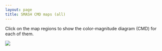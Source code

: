 ```yaml
---
layout: page
title: SMASH CMD maps (all)
---
```



<head>
    <title>SMASH Interactive Map</title>
</head>

Click on the map regions to show the color-magnitude diagram (CMD) for each of them.

<body>
    <style>
        #hess {
            display: none;
            position: absolute;
            width: 400px;
            border: solid 5px black;
        };
    </style>
    <div id="container">
        <img id="map" src="../assets/smash_map_calibration_v6.jpg"><br>
        <img id="hess" src="../assets/allv6/Field11_hess_finalv6.jpg">
        <div id="pixel"></div>
    </div>

<script>
    function get_lon_lat(screenX, screenY) {
        minX = 88;
        maxX = 954;
        minY = 15;
        maxY = 614;

        min_lon = 80;
        max_lon = -35;
        min_lat = 40;
        max_lat = -40;

        click_lon = min_lon + (screenX - minX)*(max_lon - min_lon)/(maxX - minX); 
        click_lat = min_lat + (screenY - minY)*(max_lat - min_lat)/(maxY - minY);
        return [click_lon, click_lat];

    };

    var click_centers = [
[-19.6, -13.8, "../assets/allv6/Field1_hess_finalv6.jpg"],
[-12.1, -15.0, "../assets/allv6/Field2_hess_finalv6.jpg"],
[-15.1, -13.9, "../assets/allv6/Field3_hess_finalv6.jpg"],
[-16.7, -13.4, "../assets/allv6/Field4_hess_finalv6.jpg"],
[-16.9, -11.7, "../assets/allv6/Field5_hess_finalv6.jpg"],
[-15.4, -12.3, "../assets/allv6/Field6_hess_finalv6.jpg"],
[-13.9, -12.8, "../assets/allv6/Field7_hess_finalv6.jpg"],
[-6.4, -15.3, "../assets/allv6/Field8_hess_finalv6.jpg"],
[-17.2, -10.1, "../assets/allv6/Field9_hess_finalv6.jpg"],
[-15.7, -10.6, "../assets/allv6/Field10_hess_finalv6.jpg"],
[-14.1, -11.2, "../assets/allv6/Field11_hess_finalv6.jpg"],
[-12.6, -11.7, "../assets/allv6/Field12_hess_finalv6.jpg"],
[-9.6, -12.6, "../assets/allv6/Field13_hess_finalv6.jpg"],
[-16.0, -9.0, "../assets/allv6/Field14_hess_finalv6.jpg"],
[-14.5, -9.5, "../assets/allv6/Field15_hess_finalv6.jpg"],
[-12.9, -10.0, "../assets/allv6/Field16_hess_finalv6.jpg"],
[-3.7, -14.4, "../assets/allv6/Field17_hess_finalv6.jpg"],
[-12.2, -7.1, "../assets/allv6/Field18_hess_finalv6.jpg"],
[-8.8, -9.7, "../assets/allv6/Field19_hess_finalv6.jpg"],
[-16.2, -2.9, "../assets/allv6/Field20_hess_finalv6.jpg"],
[-13.1, -3.8, "../assets/allv6/Field21_hess_finalv6.jpg"],
[-9.6, -6.3, "../assets/allv6/Field22_hess_finalv6.jpg"],
[-11.7, 0.4, "../assets/allv6/Field23_hess_finalv6.jpg"],
[-9.1, -3.3, "../assets/allv6/Field24_hess_finalv6.jpg"],
[-4.7, -9.3, "../assets/allv6/Field25_hess_finalv6.jpg"],
[-5.6, -5.8, "../assets/allv6/Field26_hess_finalv6.jpg"],
[-5.7, -1.1, "../assets/allv6/Field27_hess_finalv6.jpg"],
[-6.9, 2.3, "../assets/allv6/Field28_hess_finalv6.jpg"],
[-2.2, -3.5, "../assets/allv6/Field29_hess_finalv6.jpg"],
[-3.1, 3.0, "../assets/allv6/Field30_hess_finalv6.jpg"],
[-0.7, -8.7, "../assets/allv6/Field31_hess_finalv6.jpg"],
[-2.4, 1.3, "../assets/allv6/Field32_hess_finalv6.jpg"],
[0.0, -12.2, "../assets/allv6/Field33_hess_finalv6.jpg"],
[-1.8, -0.4, "../assets/allv6/Field34_hess_finalv6.jpg"],
[-2.27, 4.45, "../assets/allv6/Field35_hess_finalv6.jpg"],
[-1.6, 2.7, "../assets/allv6/Field36_hess_finalv6.jpg"],
[-1.5, 5.9, "../assets/allv6/Field37_hess_finalv6.jpg"],
[-1.0, 1.0, "../assets/allv6/Field38_hess_finalv6.jpg"],
[-0.8, 4.2, "../assets/allv6/Field39_hess_finalv6.jpg"],
[-0.4, -0.7, "../assets/allv6/Field40_hess_finalv6.jpg"],
[-0.1, 2.4, "../assets/allv6/Field41_hess_finalv6.jpg"],
[0.0, 5.6, "../assets/allv6/Field42_hess_finalv6.jpg"],
[0.5, 0.7, "../assets/allv6/Field43_hess_finalv6.jpg"],
[0.7, -4.2, "../assets/allv6/Field44_hess_finalv6.jpg"],
[0.7, 3.9, "../assets/allv6/Field45_hess_finalv6.jpg"],
[1.1, -1.0, "../assets/allv6/Field46_hess_finalv6.jpg"],
[1.3, 2.1, "../assets/allv6/Field47_hess_finalv6.jpg"],
[1.5, 5.3, "../assets/allv6/Field48_hess_finalv6.jpg"],
[2.0, 0.4, "../assets/allv6/Field49_hess_finalv6.jpg"],
[2.2, 3.6, "../assets/allv6/Field50_hess_finalv6.jpg"],
[2.8, 1.9, "../assets/allv6/Field51_hess_finalv6.jpg"],
[3.1, -8.0, "../assets/allv6/Field52_hess_finalv6.jpg"],
[5.9, 4.5, "../assets/allv6/Field53_hess_finalv6.jpg"],
[4.5, -3.4, "../assets/allv6/Field54_hess_finalv6.jpg"],
[5.7, 1.3, "../assets/allv6/Field55_hess_finalv6.jpg"],
[9.3, 2.3, "../assets/allv6/Field56_hess_finalv6.jpg"],
[15.3, 14.7, "../assets/allv6/Field57_hess_finalv6.jpg"],
[14.6, 9.8, "../assets/allv6/Field58_hess_finalv6.jpg"],
[12.3, 5.1, "../assets/allv6/Field59_hess_finalv6.jpg"],
[7.9, -5.7, "../assets/allv6/Field60_hess_finalv6.jpg"],
[10.5, -1.2, "../assets/allv6/Field61_hess_finalv6.jpg"],
[2.2, -16.0, "../assets/allv6/Field62_hess_finalv6.jpg"],
[13.6, 1.6, "../assets/allv6/Field63_hess_finalv6.jpg"],
[4.4, -13.3, "../assets/allv6/Field64_hess_finalv6.jpg"],
[6.4, -10.4, "../assets/allv6/Field65_hess_finalv6.jpg"],
[13.0, -5.0, "../assets/allv6/Field66_hess_finalv6.jpg"],
[16.1, -2.1, "../assets/allv6/Field67_hess_finalv6.jpg"],
[11.2, -8.0, "../assets/allv6/Field68_hess_finalv6.jpg"],
[10.7, -11.3, "../assets/allv6/Field69_hess_finalv6.jpg"],
[51.8, 18.0, "../assets/allv6/Field70_hess_finalv6.jpg"],
[50.3, 13.1, "../assets/allv6/Field71_hess_finalv6.jpg"],
[55.1, 15.9, "../assets/allv6/Field72_hess_finalv6.jpg"],
[64.6, 17.8, "../assets/allv6/Field74_hess_finalv6.jpg"],
[56.0, 12.4, "../assets/allv6/Field75_hess_finalv6.jpg"],
[59.9, 13.6, "../assets/allv6/Field76_hess_finalv6.jpg"],
[52.7, 9.5, "../assets/allv6/Field77_hess_finalv6.jpg"],
[15.0, -12.1, "../assets/allv6/Field80_hess_finalv6.jpg"],
[67.6, 10.8, "../assets/allv6/Field82_hess_finalv6.jpg"],
[7.6, -15.7, "../assets/allv6/Field83_hess_finalv6.jpg"],
[55.6, 4.1, "../assets/allv6/Field84_hess_finalv6.jpg"],
[59.3, 5.4, "../assets/allv6/Field85_hess_finalv6.jpg"],
[11.6, -14.8, "../assets/allv6/Field87_hess_finalv6.jpg"],
[60.4, 2.0, "../assets/allv6/Field90_hess_finalv6.jpg"],
[47.3, -3.5, "../assets/allv6/Field91_hess_finalv6.jpg"],
[57.3, -1.0, "../assets/allv6/Field92_hess_finalv6.jpg"],
[66.1, 1.3, "../assets/allv6/Field93_hess_finalv6.jpg"],
[54.3, -4.0, "../assets/allv6/Field94_hess_finalv6.jpg"],
[59.2, -6.1, "../assets/allv6/Field98_hess_finalv6.jpg"],
[52.0, -8.9, "../assets/allv6/Field99_hess_finalv6.jpg"],
[63.5, -6.5, "../assets/allv6/Field100_hess_finalv6.jpg"],
[68.7, -5.3, "../assets/allv6/Field101_hess_finalv6.jpg"],
[53.3, -12.3, "../assets/allv6/Field104_hess_finalv6.jpg"],
[10.9, -18.1, "../assets/allv6/Field106_hess_finalv6.jpg"],
[57.0, -14.2, "../assets/allv6/Field109_hess_finalv6.jpg"],
[65.1, -13.0, "../assets/allv6/Field110_hess_finalv6.jpg"],
[58.6, -17.5, "../assets/allv6/Field113_hess_finalv6.jpg"],
[6.9, -18.9, "../assets/allv6/Field115_hess_finalv6.jpg"],
[52.8, -20.6, "../assets/allv6/Field116_hess_finalv6.jpg"],
[57.4, -20.7, "../assets/allv6/Field117_hess_finalv6.jpg"],
[49.1, -22.1, "../assets/allv6/Field118_hess_finalv6.jpg"],
[67.8, -22.6, "../assets/allv6/Field121_hess_finalv6.jpg"],
[53.9, -25.6, "../assets/allv6/Field123_hess_finalv6.jpg"],
[55.4, -30.5, "../assets/allv6/Field127_hess_finalv6.jpg"],
[63.7, -30.5, "../assets/allv6/Field128_hess_finalv6.jpg"],
[9.0, -22.7, "../assets/allv6/Field129_hess_finalv6.jpg"],
[2.8, -19.5, "../assets/allv6/Field130_hess_finalv6.jpg"],
[4.8, -23.4, "../assets/allv6/Field131_hess_finalv6.jpg"],
[8.5, -29.5, "../assets/allv6/Field132_hess_finalv6.jpg"],
[3.8, -28.3, "../assets/allv6/Field133_hess_finalv6.jpg"],
[0.2, -22.2, "../assets/allv6/Field134_hess_finalv6.jpg"],
[-0.8, -27.0, "../assets/allv6/Field135_hess_finalv6.jpg"],
[-5.4, -27.2, "../assets/allv6/Field136_hess_finalv6.jpg"],
[-8.6, -29.5, "../assets/allv6/Field137_hess_finalv6.jpg"],
[-4.1, -22.6, "../assets/allv6/Field138_hess_finalv6.jpg"],
[-10.0, -25.6, "../assets/allv6/Field139_hess_finalv6.jpg"],
[-18.4, -29.0, "../assets/allv6/Field140_hess_finalv6.jpg"],
[-8.6, -22.8, "../assets/allv6/Field141_hess_finalv6.jpg"],
[-14.7, -25.5, "../assets/allv6/Field142_hess_finalv6.jpg"],
[-13.1, -22.8, "../assets/allv6/Field143_hess_finalv6.jpg"],
[-21.1, -24.4, "../assets/allv6/Field144_hess_finalv6.jpg"],
[-17.7, -20.9, "../assets/allv6/Field145_hess_finalv6.jpg"],
[-22.4, -20.5, "../assets/allv6/Field147_hess_finalv6.jpg"],
[-5.9, -18.7, "../assets/allv6/Field148_hess_finalv6.jpg"],
[-17.8, -17.7, "../assets/allv6/Field149_hess_finalv6.jpg"],
[-22.4, -17.4, "../assets/allv6/Field150_hess_finalv6.jpg"],
[-8.9, -17.7, "../assets/allv6/Field152_hess_finalv6.jpg"],
[19.5, 32.3, "../assets/allv6/Field153_hess_finalv6.jpg"],
[19.4, 24.7, "../assets/allv6/Field154_hess_finalv6.jpg"],
[19.2, 18.7, "../assets/allv6/Field155_hess_finalv6.jpg"],
[18.8, 12.7, "../assets/allv6/Field156_hess_finalv6.jpg"],
[16.6, 4.4, "../assets/allv6/Field157_hess_finalv6.jpg"],
[55.0, 20.5, "../assets/allv6/Field158_hess_finalv6.jpg"],
[16.1, -8.3, "../assets/allv6/Field159_hess_finalv6.jpg"],
[69.2, 15.5, "../assets/allv6/Field160_hess_finalv6.jpg"],
[51.9, 7.2, "../assets/allv6/Field161_hess_finalv6.jpg"],
[60.4, 9.4, "../assets/allv6/Field162_hess_finalv6.jpg"],
[50.7, -0.2, "../assets/allv6/Field163_hess_finalv6.jpg"],
[71.2, 3.0, "../assets/allv6/Field164_hess_finalv6.jpg"],
[49.9, -6.2, "../assets/allv6/Field165_hess_finalv6.jpg"],
[49.4, -12.2, "../assets/allv6/Field166_hess_finalv6.jpg"],
[71.0, -9.7, "../assets/allv6/Field167_hess_finalv6.jpg"],
[47.7, -18.9, "../assets/allv6/Field168_hess_finalv6.jpg"],
[62.9, -18.1, "../assets/allv6/Field169_hess_finalv6.jpg"],
[63.5, -25.6, "../assets/allv6/Field170_hess_finalv6.jpg"],
[13.1, -21.6, "../assets/allv6/Field171_hess_finalv6.jpg"],
[49.1, -31.8, "../assets/allv6/Field172_hess_finalv6.jpg"],
[65.8, -36.0, "../assets/allv6/Field173_hess_finalv6.jpg"],
[49.5, -37.9, "../assets/allv6/Field174_hess_finalv6.jpg"],
[11.3, -27.4, "../assets/allv6/Field175_hess_finalv6.jpg"],
[-20.6, -10.5, "../assets/allv6/Field176_hess_finalv6.jpg"],
[-18.9, -6.3, "../assets/allv6/Field177_hess_finalv6.jpg"],
[-15.2, -7.7, "../assets/allv6/Field178_hess_finalv6.jpg"],
[2.0, -24.4, "../assets/allv6/Field179_hess_finalv6.jpg"],
[-2.2, -30.0, "../assets/allv6/Field180_hess_finalv6.jpg"],
[-11.7, -20.1, "../assets/allv6/Field181_hess_finalv6.jpg"],
[6.6, -25.6, "../assets/allv6/Field183_hess_finalv6.jpg"],
[-5.28, 5.06, "../assets/allv6/Field184_hess_finalv6.jpg"],
[-5.41, 1.99, "../assets/allv6/Field185_hess_finalv6.jpg"],
[-6.08, 3.68, "../assets/allv6/Field186_hess_finalv6.jpg"],
[-6.27, 0.63, "../assets/allv6/Field187_hess_finalv6.jpg"],
[-3.77, 4.75, "../assets/allv6/Field188_hess_finalv6.jpg"],
[-3.91, 1.66, "../assets/allv6/Field189_hess_finalv6.jpg"],
[-4.18, -1.43, "../assets/allv6/Field190_hess_finalv6.jpg"],
[-4.51, 6.45, "../assets/allv6/Field191_hess_finalv6.jpg"],
[-4.57, 3.36, "../assets/allv6/Field192_hess_finalv6.jpg"],
[-4.77, 0.28, "../assets/allv6/Field193_hess_finalv6.jpg"],
[-2.71, -1.78, "../assets/allv6/Field195_hess_finalv6.jpg"],
[-3.12, -4.87, "../assets/allv6/Field196_hess_finalv6.jpg"],
[-3.29, -0.06, "../assets/allv6/Field198_hess_finalv6.jpg"],
[-3.63, -3.15, "../assets/allv6/Field199_hess_finalv6.jpg"],
[-1.24, -2.11, "../assets/allv6/Field201_hess_finalv6.jpg"],
[-1.66, -5.23, "../assets/allv6/Field202_hess_finalv6.jpg"],
[-2.64, -6.60, "../assets/allv6/Field204_hess_finalv6.jpg"],
[0.21, -2.44, "../assets/allv6/Field207_hess_finalv6.jpg"],
[-0.21, -5.58, "../assets/allv6/Field208_hess_finalv6.jpg"],
[-0.71, -3.84, "../assets/allv6/Field210_hess_finalv6.jpg"],
[-1.19, -6.96, "../assets/allv6/Field211_hess_finalv6.jpg"],
[1.66, -2.76, "../assets/allv6/Field214_hess_finalv6.jpg"],
[1.24, -5.92, "../assets/allv6/Field215_hess_finalv6.jpg"],
[0.26, -7.32, "../assets/allv6/Field217_hess_finalv6.jpg"],
[3.62, 3.32, "../assets/allv6/Field220_hess_finalv6.jpg"],
[3.41, 0.12, "../assets/allv6/Field221_hess_finalv6.jpg"],
[3.10, -3.07, "../assets/allv6/Field222_hess_finalv6.jpg"],
[2.68, -6.25, "../assets/allv6/Field223_hess_finalv6.jpg"],
[2.55, -1.32, "../assets/allv6/Field226_hess_finalv6.jpg"],
[2.18, -4.50, "../assets/allv6/Field227_hess_finalv6.jpg"],
[1.70, -7.66, "../assets/allv6/Field228_hess_finalv6.jpg"],
[5.17, 6.27, "../assets/allv6/Field230_hess_finalv6.jpg"],
[5.06, 3.05, "../assets/allv6/Field231_hess_finalv6.jpg"],
[4.85, -0.16, "../assets/allv6/Field232_hess_finalv6.jpg"],
[4.11, -6.57, "../assets/allv6/Field233_hess_finalv6.jpg"],
[4.41, 4.79, "../assets/allv6/Field235_hess_finalv6.jpg"],
[4.25, 1.58, "../assets/allv6/Field236_hess_finalv6.jpg"],
[3.98, -1.62, "../assets/allv6/Field237_hess_finalv6.jpg"],
[3.62, -4.82, "../assets/allv6/Field238_hess_finalv6.jpg"],
[5.41, -1.91, "../assets/allv6/Field243_hess_finalv6.jpg"],
[12.24, 18.31, "../assets/allv6/Field246_hess_finalv6.jpg"],
[15.07, 21.30, "../assets/allv6/Field247_hess_finalv6.jpg"] ];

    document.getElementById("map").addEventListener("click", function (event) {
        var contentvar = document.getElementById("map")
        var rect = contentvar.getBoundingClientRect()
        // [0].children[0]
        // console.log(contentvar.clientX);
        // console.log(contentvar.pageX);
        click_lonlat = get_lon_lat(event.clientX-rect.left, event.clientY-rect.top);
        x = event.clientX-rect.left
        y = event.clientY-rect.top
  
        out_str = x + " " + y + " " + click_lonlat[0] + " " + click_lonlat[1];
        // out_str = event.pageX-contentvar.offsetLeft + " " + event.pageY-contentvar.offsetTop + " " + click_lonlat[0] + " " + click_lonlat[1];
        // document.getElementById("pixel").innerHTML = out_str;
        // out_str = event.clientX + " " + event.clientY + " " + click_lonlat[0] + " " + click_lonlat[1];
        // document.getElementById("pixel").innerHTML = out_str;
        // console.log()

        cmd = document.getElementById("hess")
        for(var i=0; i<click_centers.length; i++) {
            target_lon = click_centers[i][0];
            target_lat = click_centers[i][1];
            target_img = click_centers[i][2];
            dist = Math.pow(click_lonlat[0] - target_lon,2) +
                Math.pow(click_lonlat[1] - target_lat,2);
            if(dist < 0.3) {

                cmd.style.display = "block";
                if(event.pageX >  20000) {
                    cmd.style.left = 40;
                } else {
                    cmd.style.left = 800;
                };
                // cmd.style.left = 1000;
                cmd.style.top = 20;
                cmd.src = target_img;
                return;
            }
        };
        // Didn't find one.
        cmd.style.display = "none";

    });
</script>
</body>

